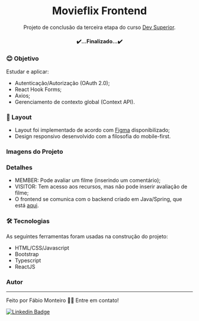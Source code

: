 <h1 align="center">Movieflix Frontend</h1>

<p align="center">
	Projeto de conclusão da terceira etapa do curso <a href="https://www.linkedin.com/school/devsuperior/">Dev Superior</a>.
</p>
<h4 align="center"> 
	✔️...Finalizado...✔️
</h4>

### 😊 Objetivo
<p align="left">Estudar e aplicar:</p>

- Autenticação/Autorização (OAuth 2.0);
- React Hook Forms;
- Axios;
- Gerenciamento de contexto global (Context API).

### 📝 Layout

- Layout foi implementado de acordo com [Figma](https://www.figma.com/files/recent?fuid=1041384427179005808) disponibilizado;
- Design responsivo desenvolvido com a filosofia do mobile-first.

### Imagens do Projeto


### Detalhes
- MEMBER: Pode avaliar um filme (inserindo um comentário);
- VISITOR: Tem acesso aos recursos, mas não pode inserir avaliação de filme;
- O frontend se comunica com o backend criado em Java/Spring, que está [aqui](https://github.com/fabiomrm/movieflix).


### 🛠 Tecnologias

As seguintes ferramentas foram usadas na construção do projeto:
- HTML/CSS/Javascript
- Bootstrap
- Typescript
- ReactJS

### Autor
---
Feito por Fábio Monteiro 👋🏽 Entre em contato!

 [![Linkedin Badge](https://img.shields.io/badge/-fabiomrm-blue?style=flat-square&logo=Linkedin&logoColor=white&link=https://www.linkedin.com/in/fabiomrm/)](https://www.linkedin.com/in/fabiomrm/) 
